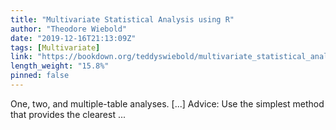 ```yaml
---
title: "Multivariate Statistical Analysis using R"
author: "Theodore Wiebold"
date: "2019-12-16T21:13:09Z"
tags: [Multivariate]
link: "https://bookdown.org/teddyswiebold/multivariate_statistical_analysis_using_r/"
length_weight: "15.8%"
pinned: false
---
```


One, two, and multiple-table analyses. [...] Advice: Use the simplest method that provides the clearest ...
